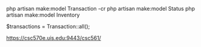 php artisan make:model Transaction -cr
php artisan make:model Status
php artisan make:model Inventory

$transactions = Transaction::all();

https://csc570e.uis.edu:9443/csc561/
